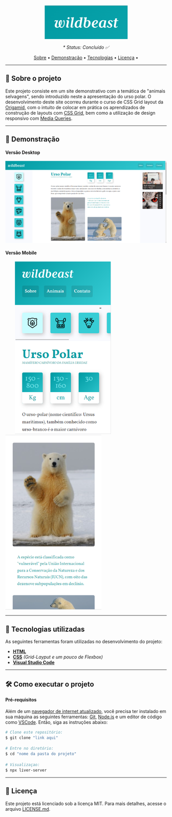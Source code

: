 <div align="center">
  <img src="/img/.github/wildbeast-logo.png" alt="WildBeast Logo">
</div>

_<p align="center">* Status: Concluído ✅</p>_

<p align="center">
 <a href="#sobre-o-projeto">Sobre</a> •
 <a href="#demonstração">Demonstração</a> • 
 <a href="#tecnologias-utilizadas">Tecnologias</a> • 
 <a href="#licença">Licença</a> • 
</p>

---

## 📑 Sobre o projeto
Este projeto consiste em um site demonstrativo com a temática de "animais selvagens", sendo introduzido neste a apresentação do urso polar. 
O desenvolvimento deste site ocorreu durante o curso de CSS Grid layout da [Origamid](https://www.origamid.com/cursos/css-grid-layout), com o intuito de colocar em prática os aprendizados de construção de layouts com [CSS Grid](https://developer.mozilla.org/pt-BR/docs/Web/CSS/CSS_Grid_Layout/Basic_Concepts_of_Grid_Layout), bem como a utilização de design responsivo com [Media Queries](https://developer.mozilla.org/pt-BR/docs/Web/CSS/Media_Queries/Using_media_queries).

---

## 🎨 Demonstração
#### Versão Desktop
<div align="center">
  <img src="/img/.github/wildbeast-demo.png" alt="Demonstração do layout desktop">
</div>

#### Versão Mobile
<p float="left">
  <img src="/img/.github/wildbeast-demo-mobile.png" alt="Demonstração do layout mobile" width="300" hspace="30">
    <img src="/img/.github/wildbeast-demo-mobile2.png" alt="Demonstração do layout mobile 2" width="300">
</p>

---

## 🚀 Tecnologias utilizadas
As seguintes ferramentas foram utilizadas no desenvolvimento do projeto:
- [**HTML**](https://html.com/)
- [**CSS**](https://www.w3.org/Style/CSS/) _(Grid-Layput e um pouco de Flexbox)_
- [**Visual Studio Code**](https://code.visualstudio.com/)
---


## 🛠️ Como executar o projeto

#### Pré-requisitos

Além de um <u>navegador de internet atualizado</u>, você precisa ter instalado em sua máquina as seguintes ferramentas: [Git](https://git-scm.com), [Node.js](https://nodejs.org/en/) e um editor de código como [VSCode](https://code.visualstudio.com/). Então, siga as instruções abaixo:
``` bash
# Clone este repositório:
$ git clone "link aqui"

# Entre no diretório:
$ cd "nome da pasta do projeto"

# Visualizaçao:
$ npx liver-server

```
---

## 📝 Licença
Este projeto está licenciado sob a licença MIT. Para mais detalhes, acesse o arquivo [LICENSE.md](https://github.com/leonarclo/wildbeast/blob/master/LICENSE).
